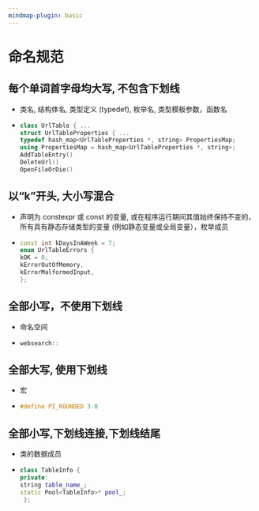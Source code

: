 ```yaml
---
mindmap-plugin: basic
---
```


# 命名规范

## 每个单词首字母均大写, 不包含下划线
- 类名, 结构体名, 类型定义 (typedef), 枚举名, 类型模板参数，函数名

-
  ```C++
  class UrlTable { ...
  struct UrlTableProperties { ...
  typedef hash_map<UrlTableProperties *, string> PropertiesMap;
  using PropertiesMap = hash_map<UrlTableProperties *, string>;
  AddTableEntry()
  DeleteUrl()
  OpenFileOrDie()
  ```


## 以“k”开头, 大小写混合
- 声明为 constexpr 或 const 的变量, 或在程序运行期间其值始终保持不变的，所有具有静态存储类型的变量 (例如静态变量或全局变量），枚举成员

-
  ```C++
  const int kDaysInAWeek = 7;
  enum UrlTableErrors {
  kOK = 0,
  kErrorOutOfMemory,
  kErrorMalformedInput,
  };
  ```


## 全部小写，不使用下划线
- 命名空间

-
  ```C++
  websearch::
  ```


## 全部大写, 使用下划线
- 宏

-
  ```C++
  #define PI_ROUNDED 3.0
  ```


## 全部小写,下划线连接,下划线结尾
- 类的数据成员

-
  ```C++
  class TableInfo {
  private:
  string table_name_;
  static Pool<TableInfo>* pool_;
   };
  ```